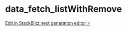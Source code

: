 # data_fetch_listWithRemove

[Edit in StackBlitz next generation editor ⚡️](https://stackblitz.com/~/github.com/AdamShaikhJs/data_fetch_listWithRemove)